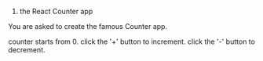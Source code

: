 1. the React Counter app

You are asked to create the famous Counter app.

counter starts from 0.
click the '+' button to increment.
click the '-' button to decrement.
